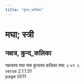 ```yaml
---
title: "कुन्द_कलिका"
---
```


# मघा; स्त्री
## नक्षत्र, कुन्द_कलिका
नक्षत्रस्य मघा नाम कुन्दस्य कलिका मघा ॥ ५१ ॥<br />verse 2.1.1.51<br />page 0011

